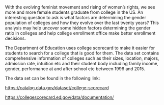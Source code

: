 With the evolving feminist movement and rising of women’s rights, we see more and more female students graduate from college in the US. An interesting question to ask is what factors are determining the gender population of colleges and how they evolve over the last twenty years? This analysis may help uncover some hidden factors determining the gender ratio in colleges and help college enrollment office make better enrollment decisions.

The Department of Education uses college scorecard to make it easier for students to search for a college that is good for them. The data set contains comprehensive information of colleges such as their sizes, location, majors, admission rate, intuition etc and their student body including family income, gender, performance at and after school etc between 1996 and 2015. 

The data set can be found in the following link: 

https://catalog.data.gov/dataset/college-scorecard

https://collegescorecard.ed.gov/data/documentation/
